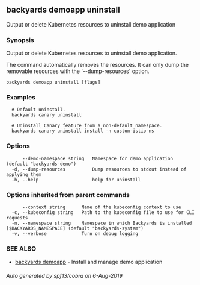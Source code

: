 ## backyards demoapp uninstall

Output or delete Kubernetes resources to uninstall demo application

### Synopsis

Output or delete Kubernetes resources to uninstall demo application.

The command automatically removes the resources.
It can only dump the removable resources with the '--dump-resources' option.

```
backyards demoapp uninstall [flags]
```

### Examples

```
  # Default uninstall.
  backyards canary uninstall

  # Uninstall Canary feature from a non-default namespace.
  backyards canary uninstall install -n custom-istio-ns
```

### Options

```
      --demo-namespace string   Namespace for demo application (default "backyards-demo")
  -d, --dump-resources          Dump resources to stdout instead of applying them
  -h, --help                    help for uninstall
```

### Options inherited from parent commands

```
      --context string      Name of the kubeconfig context to use
  -c, --kubeconfig string   Path to the kubeconfig file to use for CLI requests
  -n, --namespace string    Namespace in which Backyards is installed [$BACKYARDS_NAMESPACE] (default "backyards-system")
  -v, --verbose             Turn on debug logging
```

### SEE ALSO

* [backyards demoapp](backyards_demoapp.md)	 - Install and manage demo application

###### Auto generated by spf13/cobra on 6-Aug-2019
